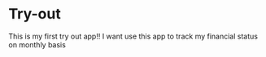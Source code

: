 # Try-out
This is my first try out app!!
I want use this app to track my financial status on monthly basis 
